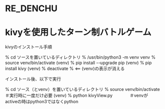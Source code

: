 # RE_DENCHU
# kivyを使用したターン制バトルゲーム

kivyのインストール手順

% cd ソースを置いているディレクトリ
% /usr/bin/python3 -m venv venv
% source venv/bin/activate
(venv) % pip install --upgrade pip
(venv) % pip install kivy
(venv) % deactivate
%   <== (venv)の表示が消える

インストール後、以下で実行

% cd ソース（とvenv）を置いているディレクトリ
% source venv/bin/activate　　　　　＃実行時に一度だけ必要
(venv) % python kivyView.py　　　　＃venvがactiveの時はpython3ではなくpython
